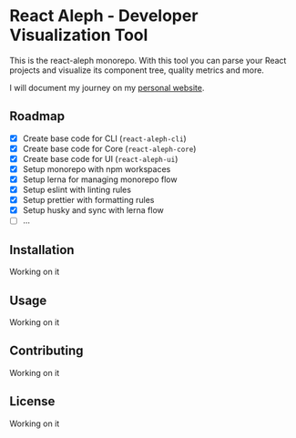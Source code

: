 # React Aleph - Developer Visualization Tool

This is the react-aleph monorepo. With this tool you can parse your React projects and visualize its component tree, quality metrics and more.

I will document my journey on my [personal website](https://raillyhugo.com).

## Roadmap

- [x] Create base code for CLI (`react-aleph-cli`)
- [x] Create base code for Core (`react-aleph-core`)
- [x] Create base code for UI (`react-aleph-ui`)
- [x] Setup monorepo with npm workspaces
- [x] Setup lerna for managing monorepo flow
- [x] Setup eslint with linting rules
- [x] Setup prettier with formatting rules
- [x] Setup husky and sync with lerna flow
- [ ] ...

## Installation

Working on it

## Usage

Working on it

## Contributing

Working on it

## License

Working on it
